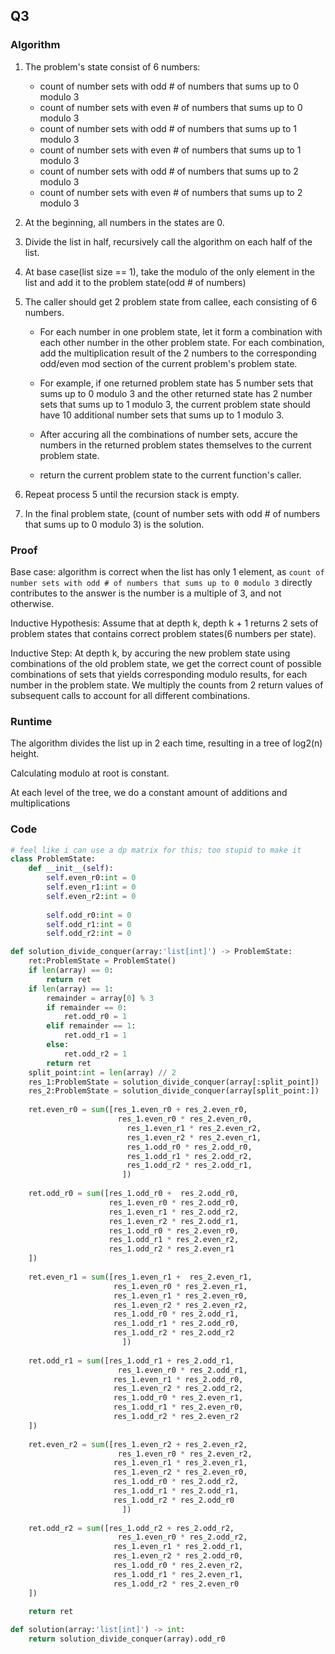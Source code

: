 ## Q3
### Algorithm

1. The problem's state consist of 6 numbers:
    - count of number sets with odd # of numbers that sums up to 0 modulo 3
    - count of number sets with even # of numbers that sums up to 0 modulo 3
    - count of number sets with odd # of numbers that sums up to 1 modulo 3
    - count of number sets with even # of numbers that sums up to 1 modulo 3
    - count of number sets with odd # of numbers that sums up to 2 modulo 3
    - count of number sets with even # of numbers that sums up to 2 modulo 3
2. At the beginning, all numbers in the states are 0.
3. Divide the list in half, recursively call the algorithm on each half of the list.
4. At base case(list size == 1), take the modulo of the only element in the list and add it to the problem state(odd # of numbers)
5. The caller should get 2 problem state from callee, each consisting of 6 numbers. 

    - For each number in one problem state, let it form a combination with each other number in the other problem state. For each combination, add the multiplication result of the 2 numbers to the corresponding odd/even mod section of the current problem's problem state.

    - For example, if one returned problem state has 5 number sets that sums up to 0 modulo 3 and the other returned state has 2 number sets that sums up to 1 modulo 3, the current problem state should have 10 additional number sets that sums up to 1 modulo 3.

    - After accuring all the combinations of number sets, accure the numbers in the returned problem states themselves to the current problem state.

    - return the current problem state to the current function's caller.

6. Repeat process 5 until the recursion stack is empty.
7. In the final problem state, (count of number sets with odd # of numbers that sums up to 0 modulo 3) is the solution.

### Proof

Base case: algorithm is correct when the list has only 1 element, as `count of number sets with odd # of numbers that sums up to 0 modulo 3` directly contributes to the answer is the number is a multiple of 3, and not otherwise.

Inductive Hypothesis: Assume that at depth k, depth k + 1 returns 2 sets of problem states that contains correct problem states(6 numbers per state).

Inductive Step: At depth k, by accuring the new problem state using combinations of the old problem state, we get the correct count of possible combinations of sets that yields corresponding modulo results, for each number in the problem state. We multiply the counts from 2 return values of subsequent calls to account for all different combinations.

### Runtime

The algorithm divides the list up in 2 each time, resulting in a tree of log2(n) height.

Calculating modulo at root is constant.

At each level of the tree, we do a constant amount of additions and multiplications



### Code
```Python
# feel like i can use a dp matrix for this; too stupid to make it
class ProblemState:
    def __init__(self):
        self.even_r0:int = 0
        self.even_r1:int = 0
        self.even_r2:int = 0
        
        self.odd_r0:int = 0
        self.odd_r1:int = 0
        self.odd_r2:int = 0

def solution_divide_conquer(array:'list[int]') -> ProblemState:
    ret:ProblemState = ProblemState()
    if len(array) == 0:
        return ret
    if len(array) == 1:
        remainder = array[0] % 3
        if remainder == 0:
            ret.odd_r0 = 1
        elif remainder == 1:
            ret.odd_r1 = 1
        else:
            ret.odd_r2 = 1
        return ret
    split_point:int = len(array) // 2
    res_1:ProblemState = solution_divide_conquer(array[:split_point])
    res_2:ProblemState = solution_divide_conquer(array[split_point:])
    
    ret.even_r0 = sum([res_1.even_r0 + res_2.even_r0,
                        res_1.even_r0 * res_2.even_r0,
                          res_1.even_r1 * res_2.even_r2,
                          res_1.even_r2 * res_2.even_r1,
                          res_1.odd_r0 * res_2.odd_r0,
                          res_1.odd_r1 * res_2.odd_r2,
                          res_1.odd_r2 * res_2.odd_r1,
                         ])
    
    ret.odd_r0 = sum([res_1.odd_r0 +  res_2.odd_r0,
                      res_1.even_r0 * res_2.odd_r0,
                      res_1.even_r1 * res_2.odd_r2,
                      res_1.even_r2 * res_2.odd_r1,
                      res_1.odd_r0 * res_2.even_r0,
                      res_1.odd_r1 * res_2.even_r2,
                      res_1.odd_r2 * res_2.even_r1
    ])
    
    ret.even_r1 = sum([res_1.even_r1 +  res_2.even_r1,
                       res_1.even_r0 * res_2.even_r1,
                       res_1.even_r1 * res_2.even_r0,
                       res_1.even_r2 * res_2.even_r2,
                       res_1.odd_r0 * res_2.odd_r1,
                       res_1.odd_r1 * res_2.odd_r0,
                       res_1.odd_r2 * res_2.odd_r2
                         ])
    
    ret.odd_r1 = sum([res_1.odd_r1 + res_2.odd_r1,
                        res_1.even_r0 * res_2.odd_r1,
                       res_1.even_r1 * res_2.odd_r0,
                       res_1.even_r2 * res_2.odd_r2,
                       res_1.odd_r0 * res_2.even_r1,
                       res_1.odd_r1 * res_2.even_r0,
                       res_1.odd_r2 * res_2.even_r2
    ])
    
    ret.even_r2 = sum([res_1.even_r2 + res_2.even_r2,
                        res_1.even_r0 * res_2.even_r2,
                       res_1.even_r1 * res_2.even_r1,
                       res_1.even_r2 * res_2.even_r0,
                       res_1.odd_r0 * res_2.odd_r2,
                       res_1.odd_r1 * res_2.odd_r1,
                       res_1.odd_r2 * res_2.odd_r0
                         ])
    
    ret.odd_r2 = sum([res_1.odd_r2 + res_2.odd_r2,
                        res_1.even_r0 * res_2.odd_r2,
                       res_1.even_r1 * res_2.odd_r1,
                       res_1.even_r2 * res_2.odd_r0,
                       res_1.odd_r0 * res_2.even_r2,
                       res_1.odd_r1 * res_2.even_r1,
                       res_1.odd_r2 * res_2.even_r0
    ])
    
    return ret

def solution(array:'list[int]') -> int:
    return solution_divide_conquer(array).odd_r0
```